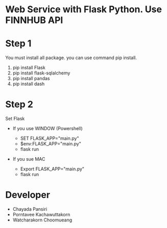 # Web Service with Flask Python. Use FINNHUB API

# Step 1
You must install all package. you can use command pip install.
  1) pip install Flask
  2) pip install flask-sqlalchemy
  3) pip install pandas
  4) pip install dash

# Step 2
Set Flask
  - If you use WINDOW (Powershell)
      - SET FLASK_APP="main.py"
      - $env:FLASK_APP="main.py"
      - flask run
   
   - If you sue MAC
      - Export FLASK_APP="main.py"
      - flask run


# Developer
- Chayada Pansiri
- Porntavee Kachawuttakorn
- Watcharakorn Choomueang
